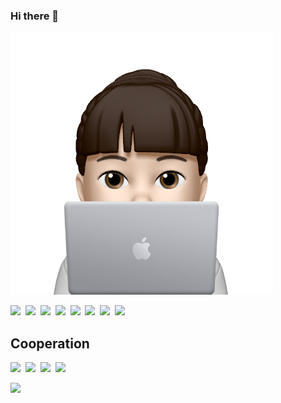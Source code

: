 ### Hi there 👋

![user](./img/computer.png)


<img src="https://img.shields.io/badge/next.js-000000?style=for-the-badge&logo=nextdotjs&logoColor=white">&nbsp;
<img src="https://img.shields.io/badge/ReactQuery-FF4154?style=for-the-badge&logo=ReactQuery&logoColor=white">&nbsp;
<img src="https://img.shields.io/badge/typescript-262627?style=for-the-badge&logo=typescript&logoColor=white">&nbsp;
<img src="https://img.shields.io/badge/Storybook-FF4785?style=for-the-badge&logo=Storybook&logoColor=white">&nbsp;
<img src="https://img.shields.io/badge/TAILWIND-06B6D4?style=for-the-badge&logo=tailwindcss&logoColor=white">&nbsp;
<img src="https://img.shields.io/badge/AXIOS-5A29E4?style=for-the-badge&logo=axios&logoColor=white">&nbsp;
<img src="https://img.shields.io/badge/ZUSTAND-ECB63F?style=for-the-badge&logoColor=white">&nbsp;
<img src="https://img.shields.io/badge/SCSS-CC6699?style=for-the-badge&logo=sass&logoColor=white">&nbsp;



## Cooperation
<img src="https://img.shields.io/badge/JIRA-0052CC?style=for-the-badge&logo=jira&logoColor=white">&nbsp;
<img src="https://img.shields.io/badge/GITLAB-FC6D26?style=for-the-badge&logo=gitlab&logoColor=white">&nbsp;
<img src="https://img.shields.io/badge/MATTERMOST-0058CC?style=for-the-badge&logo=mattermost&logoColor=white">&nbsp;
<img src="https://img.shields.io/badge/NOTION-000000?style=for-the-badge&logo=notion&logoColor=white">&nbsp;



<img src="https://github-readme-stats.vercel.app/api?username=son9aram&theme=vue&show_icons=true"/>